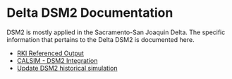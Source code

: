 # Delta DSM2 Documentation

DSM2 is mostly applied in the Sacramento-San Joaquin Delta. The specific
information that pertains to the Delta DSM2 is documented here.

-   [RKI Referenced Output](reference/RKI_Referenced_Output.md)
-   [CALSIM - DSM2 Integration](reference/CALSIM_-_DSM2_Integration.md)
-   [Update DSM2 historical simulation](reference/Update_DSM2_historical_simulation.md)
